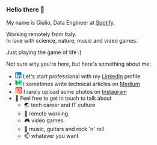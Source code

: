 
### Hello there 👋

My name is Giulio, Data Engineer at [Spotify](https://open.spotify.com/).

Working remotely from Italy.
<br>
In love with science, nature, music and video games. 

Just playing the game of life :)
<br>

Not sure why you're here, but here's something about me:

- <img src="images/linkedin.svg" width="16px" /> Let's start professional with my [LinkedIn](https://www.linkedin.com/in/giuliomazzeo7) profile
- <img src="images/medium.svg" width="17px" /> I sometimes write technical articles on [Medium](https://medium.com/@giuliomazzeo7)
- <img src="images/instagram.svg" width="18px" /> I rarely upload some photos on [Instagram](https://www.instagram.com/gumaz.ig/)
- 💬 Feel free to get in touch to talk about
  - 🌏 tech career and IT culture
  - 🏡 remote working
  - 🎮 video games
  - 🎵 music, guitars and rock 'n' roll 
  - 📫 whatever you want

<!--
**gumaz/gumaz** is a ✨ _special_ ✨ repository because its `README.md` (this file) appears on your GitHub profile.

Here are some ideas to get you started:

- 🔭 I’m currently working on ...
- 🌱 I’m currently learning ...
- 👯 I’m looking to collaborate on ...
- 🤔 I’m looking for help with ...
- 💬 Ask me about ...
- 📫 How to reach me: ...
- 😄 Pronouns: ...
- ⚡ Fun fact: ...
-->
